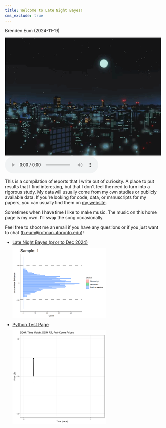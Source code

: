 ```yaml
---
title: Welcome to Late Night Bayes!
cms_exclude: true
---
```


Brenden Eum (2024-11-19)

<img src="images_for_links/latenightbayes_home.gif" style="width: 600px; height: auto; margin: 0 auto;" />

<audio controls>
  <source src="aruarian_dance_remix.mp3" type="audio/mpeg">
</audio>

This is a compilation of reports that I write out of curiosity. A place to put results that I find interesting, but that I don't feel the need to turn into a rigorous study. My data will usually come from my own studies or publicly available data. If you're looking for code, data, or manuscripts for my papers, you can usually find them on [my website](brendeneum.com).

Sometimes when I have time I like to make music. The music on this home page is my own. I'll swap the song occasionally.

Feel free to shoot me an email if you have any questions or if you just want to chat (b.eum@rotman.utoronto.edu)!

<ul> <!-- This starts an unordered list. -->
    <li> <!-- List element -->
        <a href="https://latenightbayes.com/" target="_blank">Late Night Bayes (prior to Dec 2024)</a>
        <div class="link-with-image">
            <a href="https://latenightbayes.com/" target="_blank">
                <img src="images_for_links/dcb-collapsingbounds.gif" style="width: 300px; height: auto; margin: 10px 0;" />
            </a>
        </div>
    </li>
    <li>
        <a href="https://latenightbayes-python-test.netlify.app" target="_blank">Python Test Page</a>
        <div class="link-with-image">
            <a href="https://latenightbayes-python-test.netlify.app" target="_blank">
                <img src="images_for_links/python_test.gif" style="width: 300px; height: auto; margin: 10px 0;" />
            </a>
        </div>
    </li>
</ul>